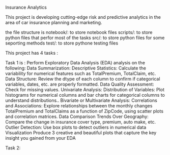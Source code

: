 Insurance Analytics

This project is developing cutting-edge risk and predictive analytics in the area of car insurance planning and marketing.

the file structure is
notebook/:
to store notebook files
scripts/:
to store python files that perfor most of the tasks
src/:
to store python files for some seporting methods
test/:
to store pythone testing files

This project has 4 tasks :

Task 1 is :
Perform Exploratory Data Analysis (EDA) analysis on the following:
Data Summarization:
Descriptive Statistics: Calculate the variability for numerical features such as TotalPremium, TotalClaim, etc.
Data Structure: Review the dtype of each column to confirm if categorical variables, dates, etc. are properly formatted.
Data Quality Assessment:
Check for missing values.
Univariate Analysis:
Distribution of Variables: Plot histograms for numerical columns and bar charts for categorical columns to understand distributions..
Bivariate or Multivariate Analysis:
Correlations and Associations: Explore relationships between the monthly changes TotalPremium and TotalClaims as a function of ZipCode, using scatter plots and correlation matrices.
Data Comparison
Trends Over Geography: Compare the change in insurance cover type, premium, auto make, etc.
Outlier Detection:
Use box plots to detect outliers in numerical data
Visualization
Produce 3 creative and beautiful plots that capture the key insight you gained from your EDA

Task 2:
